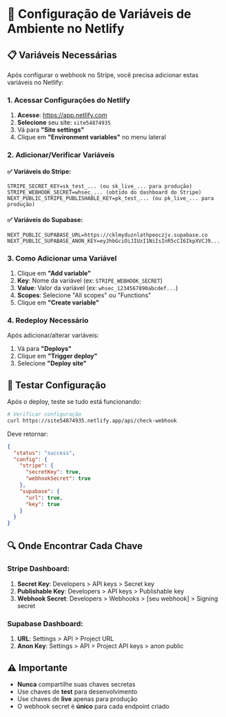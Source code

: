 # 🔧 Configuração de Variáveis de Ambiente no Netlify

## 📋 Variáveis Necessárias

Após configurar o webhook no Stripe, você precisa adicionar estas variáveis no Netlify:

### 1. Acessar Configurações do Netlify

1. **Acesse**: https://app.netlify.com
2. **Selecione** seu site: `site54874935`
3. Vá para **"Site settings"**
4. Clique em **"Environment variables"** no menu lateral

### 2. Adicionar/Verificar Variáveis

#### ✅ Variáveis do Stripe:
```env
STRIPE_SECRET_KEY=sk_test_... (ou sk_live_... para produção)
STRIPE_WEBHOOK_SECRET=whsec_... (obtido do dashboard do Stripe)
NEXT_PUBLIC_STRIPE_PUBLISHABLE_KEY=pk_test_... (ou pk_live_... para produção)
```

#### ✅ Variáveis do Supabase:
```env
NEXT_PUBLIC_SUPABASE_URL=https://cklmyduznlathpeoczjv.supabase.co
NEXT_PUBLIC_SUPABASE_ANON_KEY=eyJhbGciOiJIUzI1NiIsInR5cCI6IkpXVCJ9...
```

### 3. Como Adicionar uma Variável

1. Clique em **"Add variable"**
2. **Key**: Nome da variável (ex: `STRIPE_WEBHOOK_SECRET`)
3. **Value**: Valor da variável (ex: `whsec_1234567890abcdef...`)
4. **Scopes**: Selecione "All scopes" ou "Functions"
5. Clique em **"Create variable"**

### 4. Redeploy Necessário

Após adicionar/alterar variáveis:
1. Vá para **"Deploys"**
2. Clique em **"Trigger deploy"**
3. Selecione **"Deploy site"**

## 🧪 Testar Configuração

Após o deploy, teste se tudo está funcionando:

```bash
# Verificar configuração
curl https://site54874935.netlify.app/api/check-webhook
```

Deve retornar:
```json
{
  "status": "success",
  "config": {
    "stripe": {
      "secretKey": true,
      "webhookSecret": true
    },
    "supabase": {
      "url": true,
      "key": true
    }
  }
}
```

## 🔍 Onde Encontrar Cada Chave

### Stripe Dashboard:
1. **Secret Key**: Developers > API keys > Secret key
2. **Publishable Key**: Developers > API keys > Publishable key  
3. **Webhook Secret**: Developers > Webhooks > [seu webhook] > Signing secret

### Supabase Dashboard:
1. **URL**: Settings > API > Project URL
2. **Anon Key**: Settings > API > Project API keys > anon public

## ⚠️ Importante

- **Nunca** compartilhe suas chaves secretas
- Use chaves de **test** para desenvolvimento
- Use chaves de **live** apenas para produção
- O webhook secret é **único** para cada endpoint criado 